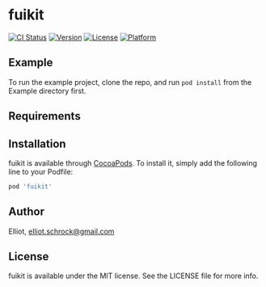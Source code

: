 # fuikit

[![CI Status](https://img.shields.io/travis/Elliot/fuikit.svg?style=flat)](https://travis-ci.org/Elliot/fuikit)
[![Version](https://img.shields.io/cocoapods/v/fuikit.svg?style=flat)](https://cocoapods.org/pods/fuikit)
[![License](https://img.shields.io/cocoapods/l/fuikit.svg?style=flat)](https://cocoapods.org/pods/fuikit)
[![Platform](https://img.shields.io/cocoapods/p/fuikit.svg?style=flat)](https://cocoapods.org/pods/fuikit)

## Example

To run the example project, clone the repo, and run `pod install` from the Example directory first.

## Requirements

## Installation

fuikit is available through [CocoaPods](https://cocoapods.org). To install
it, simply add the following line to your Podfile:

```ruby
pod 'fuikit'
```

## Author

Elliot, elliot.schrock@gmail.com

## License

fuikit is available under the MIT license. See the LICENSE file for more info.
